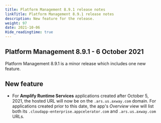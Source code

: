 ```yaml
---
title: Platform Management 8.9.1 release notes
linkTitle: Platform Management 8.9.1 release notes
description: New feature for the release.
weight: 97
date: 2021-10-06
Hide_readingtime: true
---
```


## Platform Management 8.9.1 - 6 October 2021

Platform Management 8.9.1 is a minor release which includes one new feature.

## New feature

* For **Amplify Runtime Services** applications created after October 5, 2021, the hosted URL will now be on the ``.ars.us.axway.com`` domain. For applications created prior to this date, the app's _Overview_ view will list both its ``.cloudapp-enterprise.appcelerator.com`` and ``.ars.us.axway.com`` URLs.